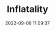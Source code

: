 ---
date: 2022-09-06 11:09:37
title: 'Inflatality'	
tags: []
price: $9.99 One Time	
link: https://store.steampowered.com/app/653080/Inflatality/	


---